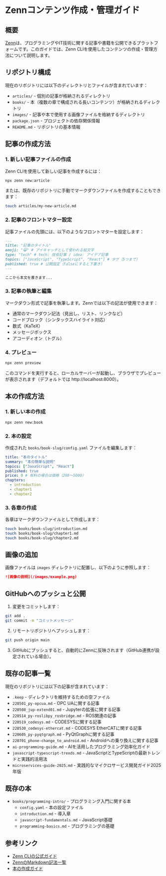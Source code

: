 # Zennコンテンツ作成・管理ガイド

## 概要

[Zenn](https://zenn.dev/)は、プログラミングやIT技術に関する記事や書籍を公開できるプラットフォームです。このガイドでは、Zenn CLIを使用したコンテンツの作成・管理方法について説明します。

## リポジトリ構成

現在のリポジトリには以下のディレクトリとファイルが含まれています：

- `articles/` - 個別の記事が格納されるディレクトリ
- `books/` - 本（複数の章で構成される長いコンテンツ）が格納されるディレクトリ
- `images/` - 記事や本で使用する画像ファイルを格納するディレクトリ
- `package.json` - プロジェクトの依存関係情報
- `README.md` - リポジトリの基本情報

## 記事の作成方法

### 1. 新しい記事ファイルの作成

Zenn CLIを使用して新しい記事を作成するには：

```bash
npx zenn new:article
```

または、既存のリポジトリに手動でマークダウンファイルを作成することもできます：

```bash
touch articles/my-new-article.md
```

### 2. 記事のフロントマター設定

記事ファイルの先頭には、以下のようなフロントマターを設定します：

```markdown
---
title: "記事のタイトル"
emoji: "😸" # アイキャッチとして使われる絵文字
type: "tech" # tech: 技術記事 / idea: アイデア記事
topics: ["JavaScript", "TypeScript", "React"] # タグ（5つまで）
published: true # 公開設定（falseにすると下書き）
---

ここから本文を書きます...
```

### 3. 記事の執筆と編集

マークダウン形式で記事を執筆します。Zennでは以下の記法が使用できます：

- 通常のマークダウン記法（見出し、リスト、リンクなど）
- コードブロック（シンタックスハイライト対応）
- 数式（KaTeX）
- メッセージボックス
- アコーディオン（トグル）

### 4. プレビュー

```bash
npx zenn preview
```

このコマンドを実行すると、ローカルサーバーが起動し、ブラウザでプレビューが表示されます（デフォルトでは http://localhost:8000）。

## 本の作成方法

### 1. 新しい本の作成

```bash
npx zenn new:book
```

### 2. 本の設定

作成された `books/book-slug/config.yaml` ファイルを編集します：

```yaml
title: "本のタイトル"
summary: "本の簡単な説明"
topics: ["JavaScript", "React"]
published: true
price: 0 # 有料の場合は価格（200〜5000）
chapters:
  - introduction
  - chapter1
  - chapter2
```

### 3. 各章の作成

各章はマークダウンファイルとして作成します：

```bash
touch books/book-slug/introduction.md
touch books/book-slug/chapter1.md
touch books/book-slug/chapter2.md
```

## 画像の追加

画像ファイルは `images` ディレクトリに配置し、以下のように参照します：

```markdown
![画像の説明](/images/example.png)
```

## GitHubへのプッシュと公開

1. 変更をコミットします：

```bash
git add .
git commit -m "コミットメッセージ"
```

2. リモートリポジトリへプッシュします：

```bash
git push origin main
```

3. GitHubにプッシュすると、自動的にZennに反映されます（GitHub連携が設定されている場合）。

## 既存の記事一覧

現在のリポジトリには以下の記事が含まれています：

- `.keep` - ディレクトリを維持するための空ファイル
- `220501_py-opcua.md` - OPC UAに関する記事
- `220508_jup-extend01.md` - Jupyterの拡張に関する記事
- `220514_py-roslibpy_rosbridge.md` - ROS関連の記事
- `220519_codesys.md` - CODESYSに関する記事
- `220530_codesys-ethercat.md` - CODESYS EtherCATに関する記事
- `220605_py-pyqtgraph.md` - PyQtGraphに関する記事
- `220701_phone-change_to_android.md` - Androidへの乗り換えに関する記事
- `ai-programming-guide.md` - AIを活用したプログラミング効率化ガイド
- `javascript-typescript-trends.md` - JavaScriptとTypeScriptの最新トレンドと実践的活用法
- `microservices-guide-2025.md` - 実践的なマイクロサービス開発ガイド2025年版

## 既存の本

- `books/programming-intro/` - プログラミング入門に関する本
  - `config.yaml` - 本の設定ファイル
  - `introduction.md` - 導入章
  - `javascript-fundamentals.md` - JavaScript基礎
  - `programming-basics.md` - プログラミングの基礎

## 参考リンク

- [Zenn CLIの公式ガイド](https://zenn.dev/zenn/articles/zenn-cli-guide)
- [ZennのMarkdown記法一覧](https://zenn.dev/zenn/articles/markdown-guide)
- [本の作成ガイド](https://zenn.dev/zenn/articles/zenn-book-guide)